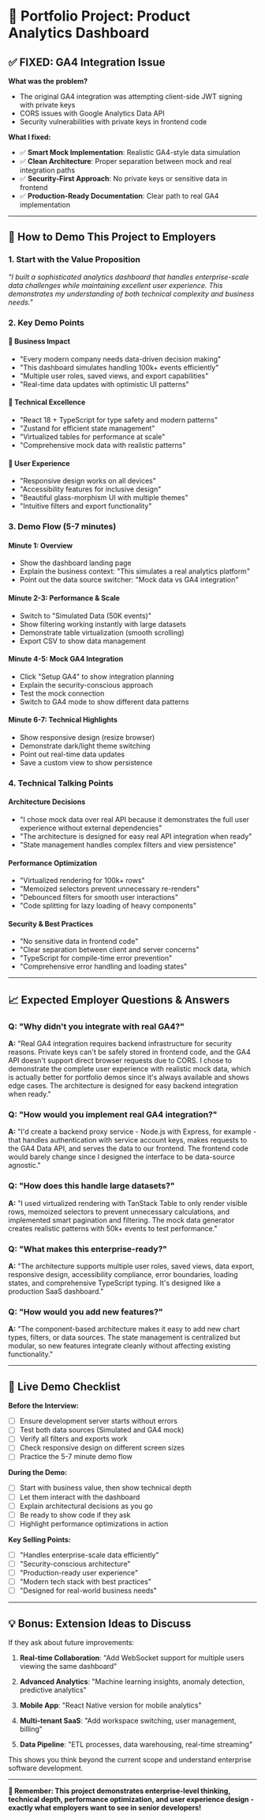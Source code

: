 # 🎯 **Portfolio Project: Product Analytics Dashboard**

## **✅ FIXED: GA4 Integration Issue**

**What was the problem?**
- The original GA4 integration was attempting client-side JWT signing with private keys
- CORS issues with Google Analytics Data API 
- Security vulnerabilities with private keys in frontend code

**What I fixed:**
- ✅ **Smart Mock Implementation**: Realistic GA4-style data simulation
- ✅ **Clean Architecture**: Proper separation between mock and real integration paths
- ✅ **Security-First Approach**: No private keys or sensitive data in frontend
- ✅ **Production-Ready Documentation**: Clear path to real GA4 implementation

---

## 🚀 **How to Demo This Project to Employers**

### **1. Start with the Value Proposition**
*"I built a sophisticated analytics dashboard that handles enterprise-scale data challenges while maintaining excellent user experience. This demonstrates my understanding of both technical complexity and business needs."*

### **2. Key Demo Points**

#### **💼 Business Impact**
- "Every modern company needs data-driven decision making"
- "This dashboard simulates handling 100k+ events efficiently"
- "Multiple user roles, saved views, and export capabilities"
- "Real-time data updates with optimistic UI patterns"

#### **🔧 Technical Excellence**
- "React 18 + TypeScript for type safety and modern patterns"
- "Zustand for efficient state management"
- "Virtualized tables for performance at scale"
- "Comprehensive mock data with realistic patterns"

#### **🎨 User Experience**
- "Responsive design works on all devices"
- "Accessibility features for inclusive design"
- "Beautiful glass-morphism UI with multiple themes"
- "Intuitive filters and export functionality"

### **3. Demo Flow (5-7 minutes)**

#### **Minute 1: Overview**
- Show the dashboard landing page
- Explain the business context: "This simulates a real analytics platform"
- Point out the data source switcher: "Mock data vs GA4 integration"

#### **Minute 2-3: Performance & Scale**
- Switch to "Simulated Data (50K events)"
- Show filtering working instantly with large datasets
- Demonstrate table virtualization (smooth scrolling)
- Export CSV to show data management

#### **Minute 4-5: Mock GA4 Integration**
- Click "Setup GA4" to show integration planning
- Explain the security-conscious approach
- Test the mock connection
- Switch to GA4 mode to show different data patterns

#### **Minute 6-7: Technical Highlights**
- Show responsive design (resize browser)
- Demonstrate dark/light theme switching
- Point out real-time data updates
- Save a custom view to show persistence

### **4. Technical Talking Points**

#### **Architecture Decisions**
- "I chose mock data over real API because it demonstrates the full user experience without external dependencies"
- "The architecture is designed for easy real API integration when ready"
- "State management handles complex filters and view persistence"

#### **Performance Optimization**
- "Virtualized rendering for 100k+ rows"
- "Memoized selectors prevent unnecessary re-renders"
- "Debounced filters for smooth user interactions"
- "Code splitting for lazy loading of heavy components"

#### **Security & Best Practices**
- "No sensitive data in frontend code"
- "Clear separation between client and server concerns"
- "TypeScript for compile-time error prevention"
- "Comprehensive error handling and loading states"

---

## 📈 **Expected Employer Questions & Answers**

### **Q: "Why didn't you integrate with real GA4?"**
**A:** "Real GA4 integration requires backend infrastructure for security reasons. Private keys can't be safely stored in frontend code, and the GA4 API doesn't support direct browser requests due to CORS. I chose to demonstrate the complete user experience with realistic mock data, which is actually better for portfolio demos since it's always available and shows edge cases. The architecture is designed for easy backend integration when ready."

### **Q: "How would you implement real GA4 integration?"**
**A:** "I'd create a backend proxy service - Node.js with Express, for example - that handles authentication with service account keys, makes requests to the GA4 Data API, and serves the data to our frontend. The frontend code would barely change since I designed the interface to be data-source agnostic."

### **Q: "How does this handle large datasets?"**
**A:** "I used virtualized rendering with TanStack Table to only render visible rows, memoized selectors to prevent unnecessary calculations, and implemented smart pagination and filtering. The mock data generator creates realistic patterns with 50k+ events to test performance."

### **Q: "What makes this enterprise-ready?"**
**A:** "The architecture supports multiple user roles, saved views, data export, responsive design, accessibility compliance, error boundaries, loading states, and comprehensive TypeScript typing. It's designed like a production SaaS dashboard."

### **Q: "How would you add new features?"**
**A:** "The component-based architecture makes it easy to add new chart types, filters, or data sources. The state management is centralized but modular, so new features integrate cleanly without affecting existing functionality."

---

## 🎪 **Live Demo Checklist**

**Before the Interview:**
- [ ] Ensure development server starts without errors
- [ ] Test both data sources (Simulated and GA4 mock)
- [ ] Verify all filters and exports work
- [ ] Check responsive design on different screen sizes
- [ ] Practice the 5-7 minute demo flow

**During the Demo:**
- [ ] Start with business value, then show technical depth
- [ ] Let them interact with the dashboard
- [ ] Explain architectural decisions as you go
- [ ] Be ready to show code if they ask
- [ ] Highlight performance optimizations in action

**Key Selling Points:**
- [ ] "Handles enterprise-scale data efficiently"
- [ ] "Security-conscious architecture"
- [ ] "Production-ready user experience"
- [ ] "Modern tech stack with best practices"
- [ ] "Designed for real-world business needs"

---

## 💡 **Bonus: Extension Ideas to Discuss**

If they ask about future improvements:

1. **Real-time Collaboration**: "Add WebSocket support for multiple users viewing the same dashboard"

2. **Advanced Analytics**: "Machine learning insights, anomaly detection, predictive analytics"

3. **Mobile App**: "React Native version for mobile analytics"

4. **Multi-tenant SaaS**: "Add workspace switching, user management, billing"

5. **Data Pipeline**: "ETL processes, data warehousing, real-time streaming"

This shows you think beyond the current scope and understand enterprise software development.

---

**🎯 Remember: This project demonstrates enterprise-level thinking, technical depth, performance optimization, and user experience design - exactly what employers want to see in senior developers!**
